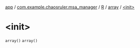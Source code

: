 [app](../../../index.md) / [com.example.chaosruler.msa_manager](../../index.md) / [R](../index.md) / [array](index.md) / [&lt;init&gt;](.)

# &lt;init&gt;

`array()`
`array()`